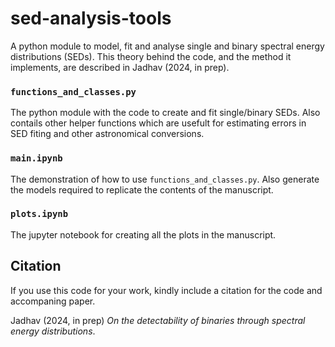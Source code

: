 # sed-analysis-tools
A python module to model, fit and analyse single and binary spectral energy distributions (SEDs). This theory behind the code, and the method it implements, are described in Jadhav (2024, in prep).

### `functions_and_classes.py`
The python module with the code to create and fit single/binary SEDs. Also contails other helper functions which are usefult for estimating errors in SED fiting and other astronomical conversions.

### `main.ipynb`
The demonstration of how to use `functions_and_classes.py`. Also generate the models required to replicate the contents of the manuscript.

### `plots.ipynb`
The jupyter notebook for creating all the plots in the manuscript.

## Citation
If you use this code for your work, kindly include a citation for the code and accompaning paper.

Jadhav (2024, in prep) _On the detectability of binaries through spectral energy distributions_.
